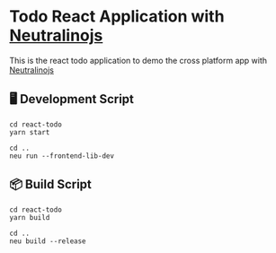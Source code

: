 # Todo React Application with [Neutralinojs](https://pages.github.com/)
This is the react todo application to demo the cross platform app with [Neutralinojs](https://pages.github.com/)

## :desktop_computer: Development Script 

```
cd react-todo
yarn start

cd ..
neu run --frontend-lib-dev
```

## :package: Build Script 
```
cd react-todo
yarn build

cd ..
neu build --release
```